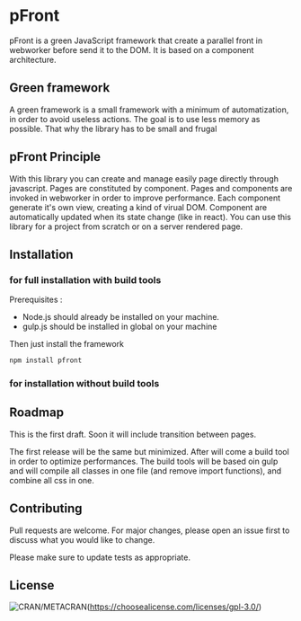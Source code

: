 # pFront

pFront is a green JavaScript framework that create a parallel front in webworker before send it to the DOM. It is based on a component architecture.

## Green framework
A green framework is a small framework with a minimum of automatization, in order to avoid useless actions. The goal is to use less memory as possible. That why the library has to be small and frugal 

## pFront Principle
With this library you can create and manage easily page directly through javascript. Pages are constituted by component. Pages and components are invoked in webworker in order to improve performance.
Each component generate it's own view, creating a kind of virual DOM. Component are automatically updated when its state change (like in react).
You can use this library for a project from scratch or on a server rendered page.

## Installation

### for full installation with build tools
Prerequisites : 
* Node.js should already be installed on your machine.
* gulp.js should be installed in global on your machine

Then just install the framework

```bash
npm install pfront
```

### for installation without build tools

## Roadmap
This is the first draft.
Soon it will include transition between pages.

The first release will be the same but minimized.
After will come a build tool in order to optimize performances. 
The build tools will be based oin gulp and will compile all classes in one file (and remove import functions), and combine all css in one.

## Contributing
Pull requests are welcome. For major changes, please open an issue first to discuss what you would like to change.

Please make sure to update tests as appropriate.

## License
![CRAN/METACRAN](https://img.shields.io/cran/l/pack?logo=GPL-3)(https://choosealicense.com/licenses/gpl-3.0/)